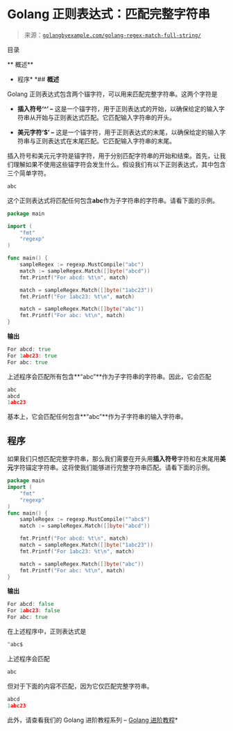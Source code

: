 <!--yml

类别：未分类

日期：2024-10-13 06:36:47

-->

# Golang 正则表达式：匹配完整字符串

> 来源：[`golangbyexample.com/golang-regex-match-full-string/`](https://golangbyexample.com/golang-regex-match-full-string/)

目录

**   概述**

+   程序*  *## **概述**

Golang 正则表达式包含两个锚字符，可以用来匹配完整字符串。这两个字符是

+   **插入符号‘^’ –** 这是一个锚字符，用于正则表达式的开始，以确保给定的输入字符串从开始与正则表达式匹配。它匹配输入字符串的开头。

+   **美元字符‘$’ –** 这是一个锚字符，用于正则表达式的末尾，以确保给定的输入字符串与正则表达式在末尾匹配。它匹配输入字符串的末尾。

插入符号和美元元字符是锚字符，用于分别匹配字符串的开始和结束。首先，让我们理解如果不使用这些锚字符会发生什么。假设我们有以下正则表达式，其中包含三个简单字符。

```go
abc
```

这个正则表达式将匹配任何包含**abc**作为子字符串的字符串。请看下面的示例。

```go
package main

import (
    "fmt"
    "regexp"
)

func main() {
    sampleRegex := regexp.MustCompile("abc")
    match := sampleRegex.Match([]byte("abcd"))
    fmt.Printf("For abcd: %t\n", match)

    match = sampleRegex.Match([]byte("1abc23"))
    fmt.Printf("For 1abc23: %t\n", match)

    match = sampleRegex.Match([]byte("abc"))
    fmt.Printf("For abc: %t\n", match)
}
```

**输出**

```go
For abcd: true
For 1abc23: true
For abc: true
```

上述程序会匹配所有包含**“abc”**作为子字符串的字符串。因此，它会匹配

```go
abc
abcd
1abc23
```

基本上，它会匹配任何包含**“abc”**作为子字符串的输入字符串。

## **程序**

如果我们只想匹配完整字符串，那么我们需要在开头用**插入符号**字符和在末尾用**美元**字符锚定字符串。这将使我们能够进行完整字符串匹配。请看下面的示例。

```go
package main
import (
    "fmt"
    "regexp"
)
func main() {
    sampleRegex := regexp.MustCompile("^abc$")
    match := sampleRegex.Match([]byte("abcd"))

    fmt.Printf("For abcd: %t\n", match)
    match = sampleRegex.Match([]byte("1abc23"))
    fmt.Printf("For 1abc23: %t\n", match)

    match = sampleRegex.Match([]byte("abc"))
    fmt.Printf("For abc: %t\n", match)
}
```

**输出**

```go
For abcd: false
For 1abc23: false
For abc: true
```

在上述程序中，正则表达式是

```go
^abc$
```

上述程序会匹配

```go
abc
```

但对于下面的内容不匹配，因为它仅匹配完整字符串。

```go
abcd
1abc23
```

此外，请查看我们的 Golang 进阶教程系列 – [Golang 进阶教程](https://golangbyexample.com/golang-comprehensive-tutorial/)*
